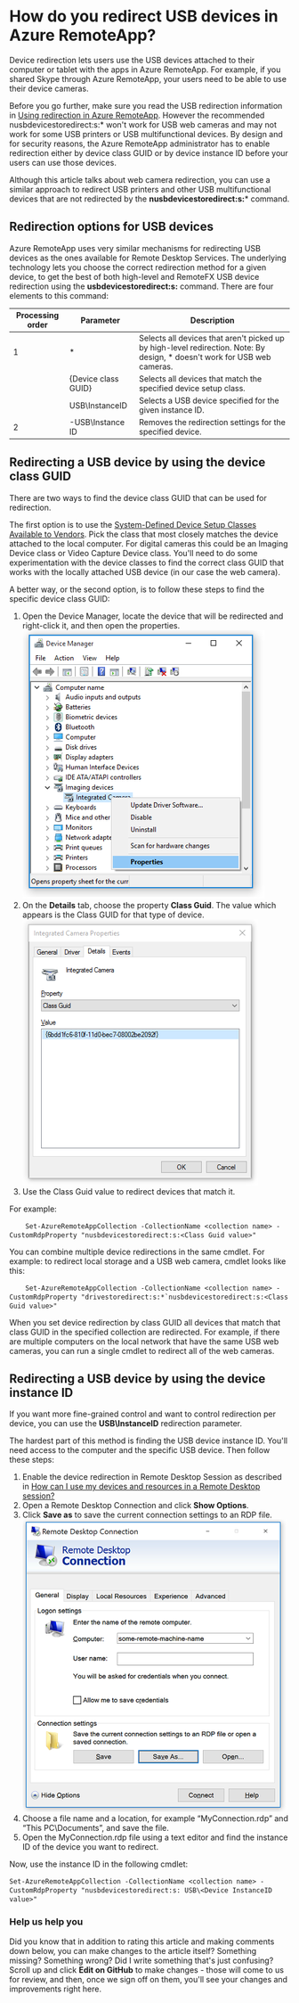 <properties 
    pageTitle="How do you redirect USB devices in Azure RemoteApp? | Microsoft Azure" 
    description="Learn how to use redirection for USB devices in Azure RemoteApp." 
    services="remoteapp" 
	documentationCenter="" 
    authors="lizap" 
    manager="mbaldwin" />

<tags 
    ms.service="remoteapp" 
    ms.workload="compute" 
    ms.tgt_pltfrm="na" 
    ms.devlang="na" 
    ms.topic="article" 
    ms.date="02/05/2016" 
    ms.author="elizapo" />



# How do you redirect USB devices in Azure RemoteApp?

Device redirection lets users use the USB devices attached to their computer or tablet with the apps in Azure RemoteApp. For example, if you shared Skype through Azure RemoteApp, your users need to be able to use their device cameras.

Before you go further, make sure you read the USB redirection information in [Using redirection in Azure RemoteApp](remoteapp-redirection.md). However the recommended  nusbdevicestoredirect:s:* won't work for USB web cameras and may not work for some USB printers or USB multifunctional devices. By design and for security reasons, the Azure RemoteApp administrator has to enable redirection either by device class GUID or by device instance ID before your users can use those devices.

Although this article talks about web camera redirection, you can use a similar approach to redirect USB printers and other USB multifunctional devices that are not redirected by the **nusbdevicestoredirect:s:*** command.

## Redirection options for USB devices
Azure RemoteApp uses very similar mechanisms for redirecting USB devices as the ones available for Remote Desktop Services. The underlying technology lets you choose the correct redirection method for a given device, to get the best of both high-level and RemoteFX USB device redirection using the **usbdevicestoredirect:s:** command. There are four elements to this command:

| Processing order | Parameter           | Description                                                                                                                |
|------------------|---------------------|----------------------------------------------------------------------------------------------------------------------------|
| 1                | *                   | Selects all devices that aren't picked up by high-level redirection. Note: By design, * doesn't work for USB web cameras.  |
|                  | {Device class GUID} | Selects all devices that match the specified device setup class.                                                           |
|                  | USB\InstanceID      | Selects a USB device specified for the given instance ID.                                                                  |
| 2                | -USB\Instance ID    | Removes the redirection settings for the specified device.                                                                 |

## Redirecting a USB device by using the device class GUID
There are two ways to find the device class GUID that can be used for redirection. 

The first option is to use the [System-Defined Device Setup Classes Available to Vendors](https://msdn.microsoft.com/library/windows/hardware/ff553426.aspx). Pick the class that most closely matches the device attached to the local computer. For digital cameras this could be an Imaging Device class or Video Capture Device class. You'll need to do some experimentation with the device classes to find the correct class GUID that works with the locally attached USB device (in our case the web camera).

A better way, or the second option, is to follow these steps to find the specific device class GUID:

1. Open the Device Manager, locate the device that will be redirected and right-click it, and then open the properties.
![Open the Device Manager](./media/remoteapp-usbredir/ra-devicemanager.png)
2. On the **Details** tab, choose the property **Class Guid**. The value which appears is the Class GUID for that type of device.
![Camera properties](./media/remoteapp-usbredir/ra-classguid.png)
3. Use the Class Guid value to redirect devices that match it.

For example:

		Set-AzureRemoteAppCollection -CollectionName <collection name> -CustomRdpProperty "nusbdevicestoredirect:s:<Class Guid value>"

You can combine multiple device redirections in the same cmdlet. For example: to redirect local storage and a USB web camera, cmdlet looks like this:

		Set-AzureRemoteAppCollection -CollectionName <collection name> -CustomRdpProperty "drivestoredirect:s:*`nusbdevicestoredirect:s:<Class Guid value>"

When you set device redirection by class GUID all devices that match that class GUID in the specified collection are redirected. For example, if there are multiple computers on the local network that have the same USB web cameras, you can run a single cmdlet to redirect all of the web cameras.

## Redirecting a USB device by using the device instance ID

If you want more fine-grained control and want to control redirection per device, you can use the **USB\InstanceID** redirection parameter.

The hardest part of this method is finding the USB device instance ID. You'll need access to the computer and the specific USB device. Then follow these steps:

1. Enable the device redirection in Remote Desktop Session as described in [How can I use my devices and resources in a Remote Desktop session?](http://windows.microsoft.com/en-us/windows7/How-can-I-use-my-devices-and-resources-in-a-Remote-Desktop-session)
2. Open a Remote Desktop Connection and click **Show Options**.
3. Click **Save as** to save the current connection settings to an RDP file.  
	![Save the settings as an RDP file](./media/remoteapp-usbredir/ra-saveasrdp.png)
4. Choose a file name and a location, for example “MyConnection.rdp” and “This PC\Documents”, and save the file.
5. Open the MyConnection.rdp file using a text editor and find the instance ID of the device you want to redirect.

Now, use the instance ID in the following cmdlet:

	Set-AzureRemoteAppCollection -CollectionName <collection name> -CustomRdpProperty "nusbdevicestoredirect:s: USB\<Device InstanceID value>"



### Help us help you 
Did you know that in addition to rating this article and making comments down below, you can make changes to the article itself? Something missing? Something wrong? Did I write something that's just confusing? Scroll up and click **Edit on GitHub** to make changes - those will come to us for review, and then, once we sign off on them, you'll see your changes and improvements right here.